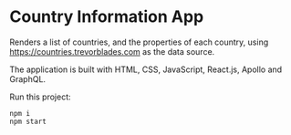# Country Information App

Renders a list of countries, and the properties of each country, using https://countries.trevorblades.com as the data source.

The application is built with HTML, CSS, JavaScript, React.js, Apollo and GraphQL.

Run this project:

```
npm i
npm start
```
